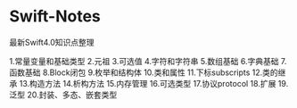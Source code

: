 # Swift-Notes
最新Swift4.0知识点整理

1.常量变量和基础类型
2.元祖
3.可选值
4.字符和字符串
5.数组基础
6.字典基础
7.函数基础
8.Block闭包
9.枚举和结构体
10.类和属性
11.下标subscripts
12.类的继承
13.构造方法
14.析构方法
15.内存管理
16.可选类型
17.协议protocol
18.扩展
19.泛型
20.封装、多态、嵌套类型

